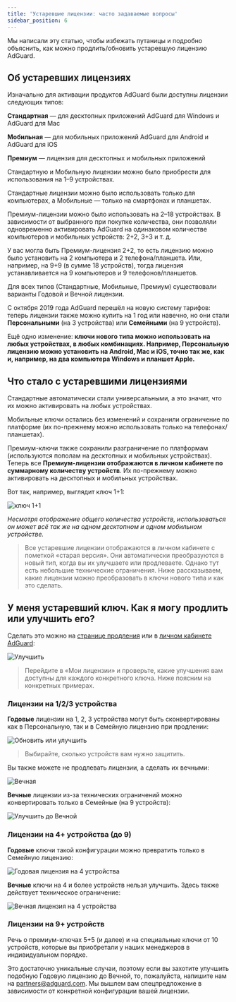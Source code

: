 ```yaml
---
title: 'Устаревшие лицензии: часто задаваемые вопросы'
sidebar_position: 6
---
```


Мы написали эту статью, чтобы избежать путаницы и подробно объяснить, как можно продлить/обновить устаревшую лицензию AdGuard.

## Об устаревших лицензиях

Изначально для активации продуктов AdGuard были доступны лицензии следующих типов:

**Стандартная** — для десктопных приложений AdGuard для Windows и AdGuard для Mac

**Мобильная** — для мобильных приложений AdGuard для Android и AdGuard для iOS

**Премиум** — лицензия для десктопных и мобильных приложений

Стандартную и Мобильную лицензии можно было приобрести для использования на 1–9 устройствах.

Стандартные лицензии можно было использовать только для компьютерах, а Мобильные — только на смартфонах и планшетах.

Премиум-лицензии можно было использовать на 2–18 устройствах. В зависимости от выбранного при покупке количества, они позволяли одновременно активировать AdGuard на одинаковом количестве компьютеров и мобильных устройств: 2+2, 3+3 и т. д.

У вас могла быть Премиум-лицензия 2+2, то есть лицензию можно было установить на 2 компьютера и 2 телефона/планшета. Или, например, на 9+9 (в сумме 18 устройств), тогда лицензия устанавливается на 9 компьютеров и 9 телефонов/планшетов.

Для всех типов (Стандартные, Мобильные, Премиум) существовали варианты Годовой и Вечной лицензии.

С октября 2019 года AdGuard перешёл на новую систему тарифов: теперь лицензии также можно купить на 1 год или навечно, но они стали **Персональными** (на 3 устройства) или **Семейными** (на 9 устройств).

Ещё одно изменение: **ключи нового типа можно использовать на любых устройствах, в любых комбинациях. Например, Персональную лицензию можно установить на Android, Мас и iOS, точно так же, как и, например, на два компьютера Windows и планшет Apple.**

## Что стало с устаревшими лицензиями

Стандартные автоматически стали универсальными, а это значит, что их можно активировать на любых устройствах.

Мобильные ключи остались без изменений и сохранили ограничение по платформе (их по-прежнему можно использовать только на телефонах/планшетах).

Премиум-ключи также сохранили разграничение по платформам (используются пополам на десктопных и мобильных устройствах). Теперь все **Премиум-лицензии отображаются в личном кабинете по суммарному количеству устройств**. Их по-прежнему можно активировать на десктопных и мобильных устройствах.

Вот так, например, выглядит ключ 1+1:

![ключ 1+1](https://cdn.adtidy.org/public/Adguard/kb/newscreenshots/En/General/legacy-licenses/1.outdatedlicenses_en.png)

*Несмотря отображение общего количества устройств, использоваться он может всё так же на одном десктопном и одном мобильном устройстве.*
> Все устаревшие лицензии отображаются в личном кабинете с пометкой «старая версия». Они автоматически преобразуются в новый тип, когда вы их улучшаете или продлеваете. Однако тут есть небольшие технические ограничения. Ниже рассказываем, какие лицензии можно преобразовать в ключи нового типа и как это сделать.

## У меня устаревший ключ. Как я могу продлить или улучшить его?

Сделать это можно на [странице продления](https://adguard.com/renew.html) или в [личном кабинете AdGuard](https://my.adguard.com/main.html):

![Улучшить](https://cdn.adtidy.org/public/Adguard/kb/newscreenshots/En/General/legacy-licenses/2.switch_en.png)
> Перейдите в «Мои лицензии» и проверьте, какие улучшения вам доступны для каждого конкретного ключа. Ниже поясним на конкретных примерах.

### Лицензии на 1/2/3 устройства

**Годовые** лицензии на 1, 2, 3 устройства могут быть сконвертированы как в Персональную, так и в Семейную лицензию при продлении:

![Обновить или улучшить](https://cdn.adtidy.org/public/Adguard/kb/newscreenshots/En/General/legacy-licenses/3.yearly_en.png)
> Выбирайте, сколько устройств вам нужно защитить.

Вы также можете не продлевать лицензии, а сделать их вечными:

![Вечная](https://cdn.adtidy.org/public/Adguard/kb/newscreenshots/En/General/legacy-licenses/4.lifetime_en.png)

**Вечные** лицензии из-за технических ограничений можно конвертировать только в Семейные (на 9 устройств):

![Улучшить до Вечной](https://cdn.adtidy.org/public/Adguard/kb/newscreenshots/En/General/legacy-licenses/5.lifetimeupgrade_en.png)

### Лицензии на 4+ устройства (до 9)

**Годовые** ключи такой конфигурации можно превратить только в Семейную лицензию:

![Годовая лицензия на 4 устройства](https://cdn.adtidy.org/public/Adguard/kb/newscreenshots/En/General/legacy-licenses/6.yearly4+devices_en.png)

**Вечные** ключи на 4 и более устройств нельзя улучшить. Здесь также действует техническое ограничение:

![Вечная лицензия на 4 устройства](https://cdn.adtidy.org/public/Adguard/kb/newscreenshots/En/General/legacy-licenses/7.lifetime4+devices_en.png)

### Лицензии на 9+ устройств

Речь о премиум-ключах 5+5 (и далее) и на специальные ключи от 10 устройств, которые вы приобретали у наших менеджеров в индивидуальном порядке.

Это достаточно уникальные случаи, поэтому если вы захотите улучшить подобную Годовую лицензию до Вечной, то, пожалуйста, напишите нам на partners@adguard.com. Мы вышлем вам спецпредложение в зависимости от конкретной конфигурации вашей лицензии.
